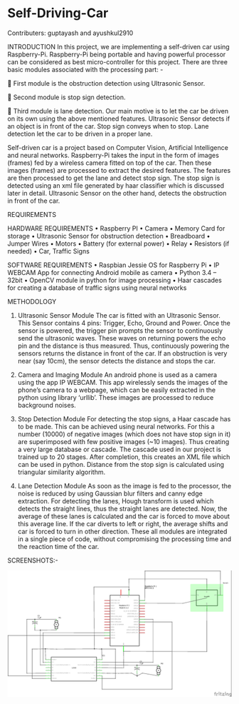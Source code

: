 # Self-Driving-Car
Contributers: guptayash and ayushkul2910

INTRODUCTION
In this project, we are implementing a self-driven car using Raspberry-Pi. Raspberry-Pi being portable and having powerful processor can be considered as best micro-controller for this project.
There are three basic modules associated with the processing part: -

 First module is the obstruction detection using Ultrasonic Sensor.

 Second module is stop sign detection.

 Third module is lane detection.
Our main motive is to let the car be driven on its own using the above mentioned features. Ultrasonic Sensor detects if an object is in front of the car. Stop sign conveys when to stop. Lane detection let the car to be driven in a proper lane.

Self-driven car is a project based on Computer Vision, Artificial Intelligence and neural networks. Raspberry-Pi takes the input in the form of images (frames) fed by a wireless camera fitted on top of the car. Then these images (frames) are processed to extract the desired features. The features are then processed to get the lane and detect stop sign. The stop sign is detected using an xml file generated by haar classifier which is discussed later in detail. Ultrasonic Sensor on the other hand, detects the obstruction in front of the car.

REQUIREMENTS

HARDWARE REQUIREMENTS
• Raspberry PI
• Camera
• Memory Card for storage
• Ultrasonic Sensor for obstruction detection
• Breadboard
• Jumper Wires
• Motors
• Battery (for external power)
• Relay
• Resistors (if needed)
• Car, Traffic Signs

SOFTWARE REQUIREMENTS
• Raspbian Jessie OS for Raspberry Pi
• IP WEBCAM App for connecting Android mobile as camera
• Python 3.4 – 32bit
• OpenCV module in python for image processing
• Haar cascades for creating a database of traffic signs using neural networks

METHODOLOGY
1. Ultrasonic Sensor Module
The car is fitted with an Ultrasonic Sensor. This Sensor contains 4 pins: Trigger, Echo, Ground and Power. Once the sensor is powered, the trigger pin prompts the sensor to continuously send the ultrasonic waves. These waves on returning powers the echo pin and the distance is thus measured. Thus, continuously powering the sensors returns the distance in front of the car. If an obstruction is very near (say 10cm), the sensor detects the distance and stops the car.

2. Camera and Imaging Module
An android phone is used as a camera using the app IP WEBCAM. This app wirelessly sends the images of the phone’s camera to a webpage, which can be easily extracted in the python using library ‘urllib’. These images are processed to reduce background noises.

3. Stop Detection Module
For detecting the stop signs, a Haar cascade has to be made. This can be achieved using neural networks. For this a number (10000) of negative images (which does not have stop sign in it) are superimposed with few positive images (~10 images). Thus creating a very large database or cascade. The cascade used in our project is trained up to 20 stages. After completion, this creates an XML file which can be used in python. Distance from the stop sign is calculated using triangular similarity algorithm.

4. Lane Detection Module
As soon as the image is fed to the processor, the noise is reduced by using Gaussian blur filters and canny edge extraction. For detecting the lanes, Hough transform is used which detects the straight lines, thus the straight lanes are detected. Now, the average of these lanes is calculated and the car is forced to move about this average line. If the car diverts to left or right, the average shifts and car is forced to turn in other direction.
These all modules are integrated in a single piece of code, without compromising the processing time and the reaction time of the car.

SCREENSHOTS:-

![Alt text](images/ss_2.png "Circuit Diagram")
